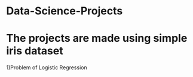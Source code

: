 # Data-Science-Projects
# The projects are made using simple iris dataset
1)Problem of Logistic Regression
